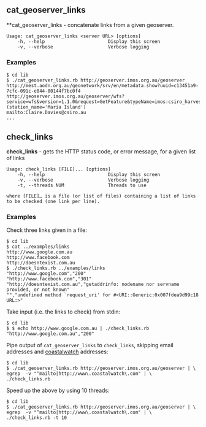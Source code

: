 ## cat_geoserver_links

**cat_geoserver_links - concatenate links from a given geoserver.

	Usage: cat_geoserver_links <server URL> [options]
	    -h, --help                       Display this screen
	    -v, --verbose                    Verbose logging

### Examples

	$ cd lib
	$ ./cat_geoserver_links.rb http://geoserver.imos.org.au/geoserver
	http://mest.aodn.org.au/geonetwork/srv/en/metadata.show?uuid=c13451a9-7cfc-091c-e044-00144f7bc0f4
	http://geoserver.imos.org.au/geoserver/wfs?service=wfs&version=1.1.0&request=GetFeature&typeName=imos:csiro_harvest_nrs_biomass&srs=EPSG:4326&outputFormat=csv&cql_filter=(station_name='Maria Island')
	mailto:Claire.Davies@csiro.au
	...

## check_links

**check_links** - gets the HTTP status code, or error message, for a given list of links

    Usage: check_links [FILE]... [options]
        -h, --help                       Display this screen
        -v, --verbose                    Verbose logging
        -t, --threads NUM                Threads to use

	where [FILE]… is a file (or list of files) containing a list of links to be checked (one link per line).

### Examples

Check three links given in a file:

	$ cd lib
	$ cat ../examples/links 
	http://www.google.com.au
	http://www.facebook.com
	http://doesntexist.com.au
	$ ./check_links.rb ../examples/links
	"http://www.google.com","200"
	"http://www.facebook.com","301"
	"http://doesntexist.com.au","getaddrinfo: nodename nor servname provided, or not known"
	"","undefined method `request_uri' for #<URI::Generic:0x007fdea9d99c18 URL:>"

Take input (i.e. the links to check) from stdin:

	$ cd lib
	$ $ echo http://www.google.com.au | ./check_links.rb
	"http://www.google.com.au","200"

Pipe output of `cat_geoserver_links` to `check_links`, skipping email addresses and [coastalwatch](http://www.coastalwatch.com) addresses:

	$ cd lib
	$ ./cat_geoserver_links.rb http://geoserver.imos.org.au/geoserver | \
	egrep  -v "^mailto|http://www\.coastalwatch\.com" | \
	./check_links.rb

Speed up the above by using 10 threads:

	$ cd lib
	$ ./cat_geoserver_links.rb http://geoserver.imos.org.au/geoserver | \
	egrep  -v "^mailto|http://www\.coastalwatch\.com" | \
	./check_links.rb -t 10


